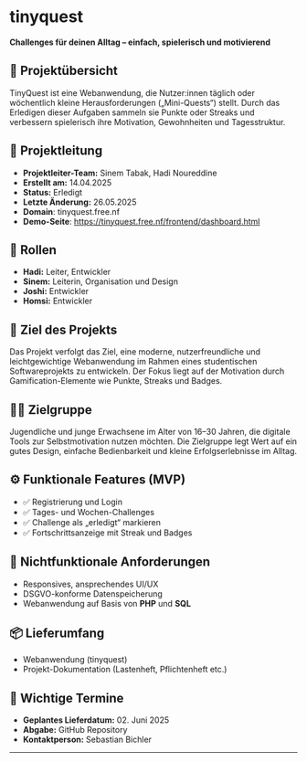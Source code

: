 # tinyquest

**Challenges für deinen Alltag – einfach, spielerisch und motivierend**

## 📌 Projektübersicht

TinyQuest ist eine Webanwendung, die Nutzer:innen täglich oder wöchentlich kleine Herausforderungen („Mini-Quests“) stellt. Durch das Erledigen dieser Aufgaben sammeln sie Punkte oder Streaks und verbessern spielerisch ihre Motivation, Gewohnheiten und Tagesstruktur.

## 👤 Projektleitung

- **Projektleiter-Team:** Sinem Tabak, Hadi Noureddine
- **Erstellt am:** 14.04.2025  
- **Status:** Erledigt  
- **Letzte Änderung:** 26.05.2025
- **Domain**: tinyquest.free.nf
- **Demo-Seite**: https://tinyquest.free.nf/frontend/dashboard.html

## 👥 Rollen

- **Hadi:** Leiter, Entwickler
- **Sinem:** Leiterin, Organisation und Design
- **Joshi:** Entwickler  
- **Homsi:** Entwickler 

## 🧩 Ziel des Projekts

Das Projekt verfolgt das Ziel, eine moderne, nutzerfreundliche und leichtgewichtige Webanwendung im Rahmen eines studentischen Softwareprojekts zu entwickeln. Der Fokus liegt auf der Motivation durch Gamification-Elemente wie Punkte, Streaks und Badges.

## 🧑‍💻 Zielgruppe

Jugendliche und junge Erwachsene im Alter von 16–30 Jahren, die digitale Tools zur Selbstmotivation nutzen möchten. Die Zielgruppe legt Wert auf ein gutes Design, einfache Bedienbarkeit und kleine Erfolgserlebnisse im Alltag.

## ⚙️ Funktionale Features (MVP)

- ✅ Registrierung und Login  
- ✅ Tages- und Wochen-Challenges  
- ✅ Challenge als „erledigt“ markieren  
- ✅ Fortschrittsanzeige mit Streak und Badges  

## 🎨 Nichtfunktionale Anforderungen

- Responsives, ansprechendes UI/UX  
- DSGVO-konforme Datenspeicherung
- Webanwendung auf Basis von **PHP** und **SQL**  

## 📦 Lieferumfang

- Webanwendung (tinyquest)  
- Projekt-Dokumentation (Lastenheft, Pflichtenheft etc.)

## 📅 Wichtige Termine

- **Geplantes Lieferdatum:** 02. Juni 2025  
- **Abgabe:** GitHub Repository
- **Kontaktperson:** Sebastian Bichler
  
---
